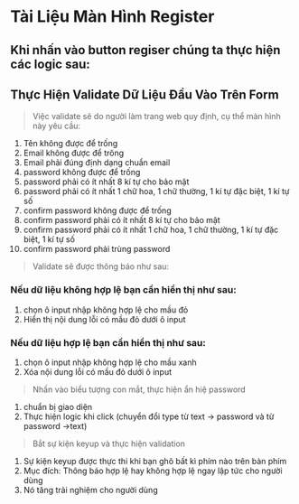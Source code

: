 # Tài Liệu Màn Hình Register

## Khi nhấn vào button regiser chúng ta thực hiện các logic sau:

## Thực Hiện Validate Dữ Liệu Đầu Vào Trên Form

> Việc validate sẽ do người làm trang web quy định, cụ thể màn hình này yêu cầu:

1. Tên không được để trống
2. Email không được để trông
3. Email phải đúng định dạng chuẩn email
4. password không được để trống
5. password phải có ít nhất 8 kí tự cho bảo mật
6. password phải có ít nhất 1 chữ hoa, 1 chữ thường, 1 kí tự đặc biệt, 1 kí tự số
7. confirm password không được để trống
5. confirm password phải có ít nhất 8 kí tự cho bảo mật
6. confirm password phải có ít nhất 1 chữ hoa, 1 chữ thường, 1 kí tự đặc biệt, 1 kí tự số
8. confirm password phải trùng password

> Validate sẽ được thông báo như sau:

### Nếu dữ liệu không hợp lệ bạn cần hiển thị như sau:

1. chọn ô input nhập không hợp lệ cho mầu đỏ
2. Hiển thị nội dung lỗi có mầu đỏ dưới ô input

### Nếu dữ liệu hợp lệ bạn cần hiển thị như sau:

1. chọn ô input nhập không hợp lệ cho mầu xanh
2. Xóa nội dung lỗi có mầu đỏ dưới ô input

> Nhấn vào biểu tượng con mắt, thực hiện ẩn hiệ password

1. chuẩn bị giao diện
2. Thực hiện logic khi click (chuyển đổi type từ text -> password và từ password ->text)

> Bắt sự kiện keyup và thực hiện validation


1. Sự kiện keyup được thực thi khi bạn ghõ bất kì phím nào trên bàn phím
2. Mục đích: Thông báo hợp lệ hay không hợp lệ ngay lập tức cho người dùng
3. Nó tăng trải nghiệm cho người dùng



